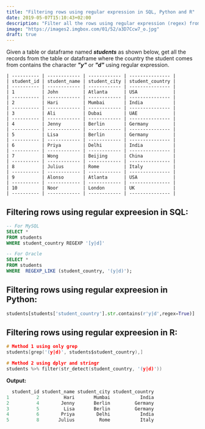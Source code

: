 ```yaml
---
title: "Filtering rows using regular expression in SQL, Python and R"
date: 2019-05-07T15:10:43+02:00
description: "Filter all the rows using regular expression (regex) from the given table in SQL or given dataframe in Python or R."
image: "https://images2.imgbox.com/01/52/a3D7Ccw7_o.jpg"
draft: true
---
```


Given a table or dataframe named *__students__* as shown below, get all the records from the table or dataframe where the country the student comes from contains the character *__"y"__* or *__"d"__* using regular expression.

```
| ---------- | ------------ | ------------ | --------------- |
| student_id | student_name | student_city | student_country |
| ---------- | ------------ | ------------ | --------------- |
| 1          | John         | Atlanta      | USA             |
| ---------- | ------------ | ------------ | --------------- |
| 2          | Hari         | Mumbai       | India           |
| ---------- | ------------ | ------------ | --------------- |
| 3          | Ali          | Dubai        | UAE             |
| ---------- | ------------ | ------------ | --------------- |
| 4          | Jenny        | Berlin       | Germany         |
| ---------- | ------------ | ------------ | --------------- |
| 5          | Lisa         | Berlin       | Germany         |
| ---------- | ------------ | ------------ | --------------- |
| 6          | Priya        | Delhi        | India           |
| ---------- | ------------ | ------------ | --------------- |
| 7          | Wong         | Beijing      | China           |
| ---------- | ------------ | ------------ | --------------- |
| 8          | Julius       | Rome         | Italy           |
| ---------- | ------------ | ------------ | --------------- |
| 9          | Alonso       | Atlanta      | USA             |
| ---------- | ------------ | ------------ | --------------- |
| 10         | Noor         | London       | UK              |
| ---------- | ------------ | ------------ | --------------- |
```

## Filtering rows using regular expreesion in SQL:

```SQL
-- For MySQL
SELECT * 
FROM students
WHERE student_country REGEXP '[y|d]'

-- For Oracle
SELECT * 
FROM students
WHERE  REGEXP_LIKE (student_country, '(y|d)');
```

## Filtering rows using regular expreesion in Python:

```Python
students[students['student_country'].str.contains(r'y|d',regex=True)]
```

## Filtering rows using regular expreesion in R:

```C
# Method 1 using only grep
students[grep('(y|d)', students$student_country),]

# Method 2 using dplyr and stringr
students %>% filter(str_detect(student_country, '(y|d)'))
```

<strong>Output:</strong>

```C
  student_id student_name student_city student_country
1          2         Hari       Mumbai           India
2          4        Jenny       Berlin         Germany
3          5         Lisa       Berlin         Germany
4          6        Priya        Delhi           India
5          8       Julius         Rome           Italy
```
